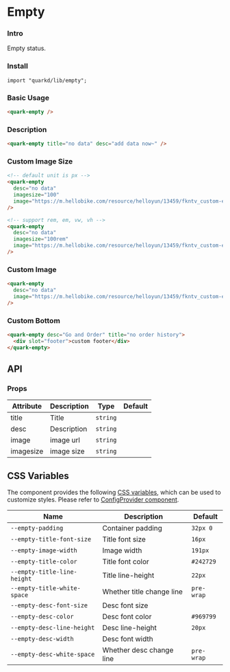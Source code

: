 # Empty

### Intro

Empty status.

### Install

```tsx
import "quarkd/lib/empty";
```

### Basic Usage

```html
<quark-empty />
```

### Description

```html
<quark-empty title="no data" desc="add data now~" />
```

### Custom Image Size

```html
<!-- default unit is px -->
<quark-empty
  desc="no data"
  imagesize="100"
  image="https://m.hellobike.com/resource/helloyun/13459/fkntv_custom-empty-image.png"
/>

<!-- support rem, em, vw, vh -->
<quark-empty
  desc="no data"
  imagesize="100rem"
  image="https://m.hellobike.com/resource/helloyun/13459/fkntv_custom-empty-image.png"
/>
```

### Custom Image

```html
<quark-empty
  desc="no data"
  image="https://m.hellobike.com/resource/helloyun/13459/fkntv_custom-empty-image.png"
/>
```

### Custom Bottom

```html
<quark-empty desc="Go and Order" title="no order history">
  <div slot="footer">custom footer</div>
</quark-empty>
```

## API

### Props

| Attribute | Description | Type     | Default |
| --------- | ----------- | -------- | ------- |
| title     | Title       | `string` |         |
| desc      | Description | `string` |         |
| image     | image url   | `string` |         |
| imagesize | image size  | `string` |         |

## CSS Variables

The component provides the following [CSS variables](https://developer.mozilla.org/zh-CN/docs/Web/CSS/Using_CSS_custom_properties), which can be used to customize styles. Please refer to [ConfigProvider component](#/zh-CN/guide/theme).

| Name                        | Description               | Default    |
| --------------------------- | ------------------------- | ---------- |
| `--empty-padding` | Container padding         | `32px 0`   |
| `--empty-title-font-size`   | Title font size           | `16px`     |
| `--empty-image-width`       | Image width               | `191px`    |
| `--empty-title-color`       | Title font color          | `#242729`  |
| `--empty-title-line-height` | Title line-height         | `22px`     |
| `--empty-title-white-space` | Whether title change line | `pre-wrap` |
| `--empty-desc-font-size`    | Desc font size            |
| `--empty-desc-color`        | Desc font color           | `#969799`  |
| `--empty-desc-line-height`  | Desc line-height          | `20px`     |
| `--empty-desc-width`        | Desc font width           |
| `--empty-desc-white-space`  | Whether desc change line  | `pre-wrap` |
